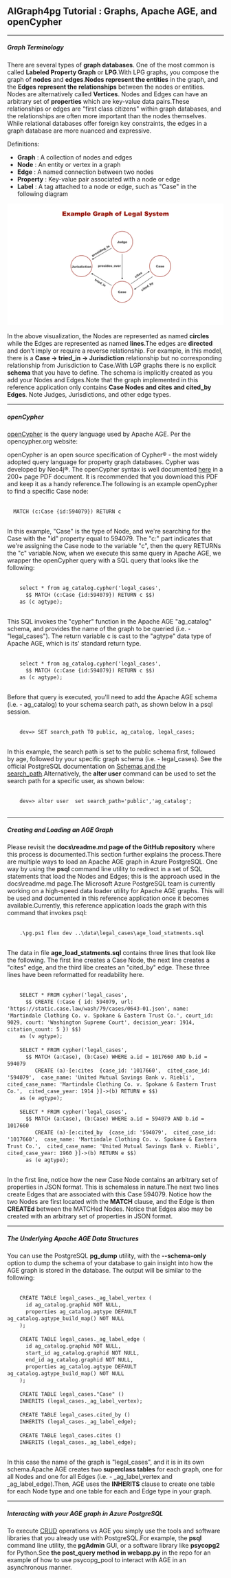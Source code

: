 ## AIGraph4pg Tutorial : Graphs, Apache AGE, and openCypher

---

##### Graph Terminology

There are several types of **graph databases**.
One of the most common is called **Labeled Property Graph** or
**LPG**.With LPG graphs, you compose the graph of **nodes** and **edges**.**Nodes represent the entities** in the graph, and the
**Edges represent the relationships** between the nodes or entities.
Nodes are alternatively called **Vertices**.
Nodes and Edges can have an arbitrary set of **properties** which are key-value data pairs.These relationships or edges are "first class citizens" within graph databases,
and the relationships are often more important than the nodes themselves.
While relational databases offer foreign key constraints, the edges
in a graph database are more nuanced and expressive.

Definitions:

* **Graph** : A collection of nodes and edges
* **Node** : An entity or vertex in a graph
* **Edge** : A named connection between two nodes
* **Property** : Key-value pair associated with a node or edge
* **Label** : A tag attached to a node or edge, such as "Case" in the following diagram

![](img/sample-graph.png)

In the above visualization, the Nodes are represented as named **circles**
while the Edges are represented as named **lines**.The edges are **directed** and don't imply or require a
reverse relationship. For example, in this model, there is a
**Case -> tried\_in -> Jurisdiction** relationship
but no corresponding relationship from Jurisdiction to Case.With LGP graphs there is no explicit **schema** that you have to define.
The schema is implicitly created as you add your Nodes and Edges.Note that the graph implemented in this reference application only
contains **Case Nodes and cites and cited\_by Edges**.
Note Judges, Jurisdictions, and other edge types.

---

##### openCypher

[openCypher](https://opencypher.org) is the query language
used by Apache AGE.
Per the opencypher.org website:  

openCypher is an open source specification of Cypher® - the most widely adopted
query language for property graph databases. Cypher was developed by Neo4j®.
The openCypher syntax is well documented
[here](https://s3.amazonaws.com/artifacts.opencypher.org/openCypher9.pdf)
in a 200+ page PDF document. It is recommended that you download this PDF and keep it
as a handy reference.The following is an example openCypher to find a specific Case node:
```

  MATCH (c:Case {id:594079}) RETURN c
  
```
In this example, "Case" is the type of Node, and we're searching for the Case
with the "id" property equal to 594079. The "c:" part indicates that we're
assigning the Case node to the variable "c", then the query RETURNs the "c" variable.Now, when we execute this same query in Apache AGE, we wrapper the openCypher query
with a SQL query that looks like the following:
```

    select * from ag_catalog.cypher('legal_cases',
      $$ MATCH (c:Case {id:594079}) RETURN c $$)
    as (c agtype);
  
```
This SQL invokes the "cypher" function in the Apache AGE "ag\_catalog" schema,
and provides the name of the graph to be queried (i.e. - "legal\_cases").
The return variable c is cast to the "agtype" data type of Apache AGE,
which is its' standard return type.
```

    select * from ag_catalog.cypher('legal_cases',
      $$ MATCH (c:Case {id:594079}) RETURN c $$)
    as (c agtype);
  
```
Before that query is executed, you'll need to add the Apache AGE schema
(i.e. - ag\_catalog) to your schema search path, as shown below in a psql session.
```

    dev=> SET search_path TO public, ag_catalog, legal_cases;
  
```
In this example, the search path is set to the public schema first,
followed by age, followed by your specific graph schema (i.e. - legal\_cases).
See the official PostgreSQL documentation on
[Schemas and the search\_path](https://www.postgresql.org/docs/current/ddl-schemas.html).Alternatively, the **alter user** command can be used to
set the search path for a specific user, as shown below:
```

    dev=> alter user  set search_path='public','ag_catalog';
  
```

---

##### Creating and Loading an AGE Graph

Please revisit the **docs\readme.md page of the GitHub repository**
where this process is documented.This section further explains the process.There are multiple ways to load an Apache AGE graph in Azure PostgreSQL.
One way by using the **psql** command line utility to redirect
in a set of SQL statements that load the Nodes and Edges; this is the approach
used in the docs\readme.md page.The Microsoft Azure PostgreSQL team is currently working on a high-speed data loader utility
for Apache AGE graphs. This will be used and documented in this reference application
once it becomes available.Currently, this reference application loads the graph with this command that invokes psql:
```

    .\pg.ps1 flex dev ..\data\legal_cases\age_load_statments.sql
  
```
The data in file **age\_load\_statments.sql** contains three lines that
look like the following. The first line creates a Case Node, the next line creates
a "cites" edge, and the third libe creates an "cited\_by" edge. These three lines have
been reformatted for readability here.
```

    SELECT * FROM cypher('legal_cases',
      $$ CREATE (:Case { id: 594079, url: 'https://static.case.law/wash/79/cases/0643-01.json', name: 'Martindale Clothing Co. v. Spokane & Eastern Trust Co.', court_id: 9029, court: 'Washington Supreme Court', decision_year: 1914, citation_count: 5 }) $$)
    as (v agtype);
    
    SELECT * FROM cypher('legal_cases',
      $$ MATCH (a:Case), (b:Case) WHERE a.id = 1017660 AND b.id = 594079
         CREATE (a)-[e:cites  {case_id: '1017660',  cited_case_id: '594079',  case_name: 'United Mutual Savings Bank v. Riebli',  cited_case_name: 'Martindale Clothing Co. v. Spokane & Eastern Trust Co.',  cited_case_year: 1914 }]->(b) RETURN e $$)
    as (e agtype);

    SELECT * FROM cypher('legal_cases',
      $$ MATCH (a:Case), (b:Case) WHERE a.id = 594079 AND b.id = 1017660
         CREATE (a)-[e:cited_by  {case_id: '594079',  cited_case_id: '1017660',  case_name: 'Martindale Clothing Co. v. Spokane & Eastern Trust Co.',  cited_case_name: 'United Mutual Savings Bank v. Riebli',  cited_case_year: 1960 }]->(b) RETURN e $$)
      as (e agtype);
  
```
In the first line, notice how the new Case Node contains an arbitrary set of properties
in JSON format. This is schemaless in nature.The next two lines create Edges that are associated with this Case 594079.
Notice how the two Nodes are first located with the **MATCH** clause, and the Edge
is then **CREATEd** between the MATCHed Nodes. Notice that Edges also may be created
with an arbitrary set of properties in JSON format.

---

##### The Underlying Apache AGE Data Structures

You can use the PostgreSQL **pg\_dump** utility, with the **--schema-only**
option to dump the schema of your database to gain insight into how the AGE graph
is stored in the database. The output will be similar to the following:
```

    CREATE TABLE legal_cases._ag_label_vertex (
      id ag_catalog.graphid NOT NULL,
      properties ag_catalog.agtype DEFAULT ag_catalog.agtype_build_map() NOT NULL
    );

    CREATE TABLE legal_cases._ag_label_edge (
      id ag_catalog.graphid NOT NULL,
      start_id ag_catalog.graphid NOT NULL,
      end_id ag_catalog.graphid NOT NULL,
      properties ag_catalog.agtype DEFAULT ag_catalog.agtype_build_map() NOT NULL
    );

    CREATE TABLE legal_cases."Case" ()
    INHERITS (legal_cases._ag_label_vertex);

    CREATE TABLE legal_cases.cited_by ()
    INHERITS (legal_cases._ag_label_edge);

    CREATE TABLE legal_cases.cites ()
    INHERITS (legal_cases._ag_label_edge);
  
```
In this case the name of the graph is "legal\_cases", and it is in its own schema.Apache AGE creates two **superclass tables** for each graph,
one for all Nodes and one for all Edges (i.e. - \_ag\_label\_vertex and \_ag\_label\_edge).Then, AGE uses the **INHERITS** clause to create one table for each Node type
and one table for each and Edge type in your graph.

---

##### Interacting with your AGE graph in Azure PostgreSQL

To execute [CRUD](https://en.wikipedia.org/wiki/Create,_read,_update_and_delete)
operations vs AGE you simply use the tools and software libraries that you already use with PostgreSQL.For example, the **psql** command line utility, the **pgAdmin** GUI,
or a software library like **psycopg2** for Python.See **the post\_query method in webapp.py** in the repo for an example of how
to use psycopg\_pool to interact with AGE in an asynchronous manner.
```





  
```




